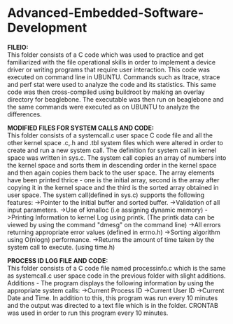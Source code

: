 # Advanced-Embedded-Software-Development

**FILEIO:**  
This folder consists of a C code which was used to practice and get familiarized with the file operational skills in order to implement a device driver or writing programs that require user interaction. This code was executed on command line in UBUNTU. Commands such as ltrace, strace and perf stat were used to analyze the code and its statistics. This same code was then cross-compiled using buildroot by making an overlay directory for beaglebone. The executable was then run on beaglebone and the same commands were executed as on UBUNTU to analyze the differences.

**MODIFIED FILES FOR SYSTEM CALLS AND CODE:**   
This folder consists of a systemcall.c user space C code file and all the other kernel space .c,.h and .tbl system files which were altered in order to create and run a new system call. The definition for system call in kernel space was written in sys.c. The system call copies an array of numbers into the kernel space and sorts them in descending order in the kernel space and then again copies them back to the user space. The array elements have been printed thrice - one is the initial array, second is the array after copying it in the kernel space and the third is the sorted array obtained in user space.
The system call(defined in sys.c) supports the following features:
->Pointer to the initial buffer and sorted buffer.
->Validation of all input parameters.
->Use of kmalloc (i.e assigning dynamic memory)
->Printing Information to kernel Log using printk. (The printk data can be viewed by using the command "dmesg" on the command line)
->All errors returning appropriate error values (defined in errno.h)
->Sorting algorithm using O(nlogn) performance.
->Returns the amount of time taken by the system call to execute. (using time.h)

**PROCESS ID LOG FILE AND CODE:**  
This folder consists of a C code file named processinfo.c which is the same as systemcall.c user space code in the previous folder with slight additions.
Additions - The program displays the following information by using the appropriate system calls:
->Current Process ID
->Current User ID
->Current Date and Time.
In addition to this, this program was run every 10 minutes and the output was directed to a text file which is in the folder. CRONTAB was used in order to run this program every 10 minutes. 